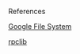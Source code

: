 References

[Google File System](https://static.googleusercontent.com/media/research.google.com/pt-PT//archive/gfs-sosp2003.pdf "Google File System Paper")

[rpclib](https://github.com/rpclib/rpclib "rpclib Github page")
